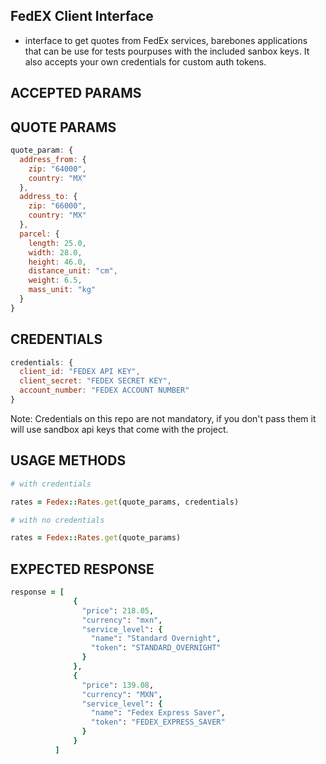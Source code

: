 ## FedEX Client Interface 

- interface to get quotes from FedEx services, barebones applications that can be use for tests pourpuses with the included sanbox keys. It also accepts your own credentials for custom auth tokens.

## ACCEPTED PARAMS

## QUOTE PARAMS
```javascript
quote_param: {
  address_from: {
    zip: "64000",
    country: "MX"
  },
  address_to: {
    zip: "66000",
    country: "MX"
  },
  parcel: {
    length: 25.0,
    width: 28.0,
    height: 46.0,
    distance_unit: "cm",
    weight: 6.5,
    mass_unit: "kg"
  }
}
```
## CREDENTIALS

```javascript
credentials: {
  client_id: "FEDEX API KEY",
  client_secret: "FEDEX SECRET KEY",
  account_number: "FEDEX ACCOUNT NUMBER"
}
```

Note: Credentials on this repo are not mandatory, if you don't pass them it will use sandbox api keys that come with the project.

## USAGE METHODS

```ruby
# with credentials

rates = Fedex::Rates.get(quote_params, credentials)

# with no credentials

rates = Fedex::Rates.get(quote_params)
```

## EXPECTED RESPONSE


```ruby
response = [
              {
                "price": 218.05,
                "currency": "mxn",
                "service_level": {
                  "name": "Standard Overnight",
                  "token": "STANDARD_OVERNIGHT"
                }
              },
              {
                "price": 139.08,
                "currency": "MXN",
                "service_level": {
                  "name": "Fedex Express Saver",
                  "token": "FEDEX_EXPRESS_SAVER"
                }
              }
          ]
```




